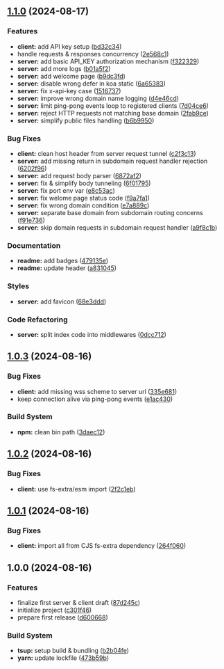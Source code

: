 ## [1.1.0](https://github.com/ivangabriele/publichost/compare/v1.0.3...v1.1.0) (2024-08-17)

### Features

- **client:** add API key setup ([bd32c34](https://github.com/ivangabriele/publichost/commit/bd32c3409db1d003c3294b2085c0cc90af077101))
- handle requests & responses concurrency ([2e568c1](https://github.com/ivangabriele/publichost/commit/2e568c120e1150b74218778bd20ef52b7eee3c5c))
- **server:** add basic API_KEY authorization mechanism ([f322329](https://github.com/ivangabriele/publichost/commit/f3223295dc2f99aa831e749a5e09a2c4da0a583f))
- **server:** add more logs ([b01a5f2](https://github.com/ivangabriele/publichost/commit/b01a5f23d8a99da0d453e30e614ad1fbf254d488))
- **server:** add welcome page ([b9dc3fd](https://github.com/ivangabriele/publichost/commit/b9dc3fde5afae545f61c32e69463b58d40b8260f))
- **server:** disable wrong defer in koa static ([6a65383](https://github.com/ivangabriele/publichost/commit/6a65383307b769dba88f6467a3ee35d8c906f6ba))
- **server:** fix x-api-key case ([1516737](https://github.com/ivangabriele/publichost/commit/151673709a6feb1413ac674e88ae391f79d87c75))
- **server:** improve wrong domain name logging ([d4e46cd](https://github.com/ivangabriele/publichost/commit/d4e46cd8c3bc7930d349b5c1710bc159168e2521))
- **server:** limit ping-pong events loop to registered clients ([7d04ce6](https://github.com/ivangabriele/publichost/commit/7d04ce684a087f96c5487b843558a62c1e8e6820))
- **server:** reject HTTP requests not matching base domain ([2fab9ce](https://github.com/ivangabriele/publichost/commit/2fab9ce862a238e68c11de068e5fc77c770dc845))
- **server:** simplify public files handling ([b6b9950](https://github.com/ivangabriele/publichost/commit/b6b99500c3ee821ba99a04e36c7ee1941015da35))

### Bug Fixes

- **client:** clean host header from server request tunnel ([c2f3c13](https://github.com/ivangabriele/publichost/commit/c2f3c1315ab6be08161bc99e8d36d4c4f0077d87))
- **server:** add missing return in subdomain request handler rejection ([6202f96](https://github.com/ivangabriele/publichost/commit/6202f964218a08ac0c526c7e61af8c306a10d238))
- **server:** add request body parser ([6872af2](https://github.com/ivangabriele/publichost/commit/6872af29bba9d86902e0a2fccf73e2627ddd519e))
- **server:** fix & simplify body tunneling ([6f01795](https://github.com/ivangabriele/publichost/commit/6f01795de3cd2342464af3b735aad19f1c8341bb))
- **server:** fix port env var ([e8c53ac](https://github.com/ivangabriele/publichost/commit/e8c53ac424e6cdf5318dccf55c644bcb58763d51))
- **server:** fix welome page status code ([f9a7fa1](https://github.com/ivangabriele/publichost/commit/f9a7fa10ad28d77c69d7dff79c8510cdc7fbfbba))
- **server:** fix wrong domain condition ([e7a889c](https://github.com/ivangabriele/publichost/commit/e7a889c65457c55868a315ee14048b34174330ec))
- **server:** separate base domain from subdomain routing concerns ([f91e736](https://github.com/ivangabriele/publichost/commit/f91e7363749d0e663dd221000a4df727f5dab9c9))
- **server:** skip domain requests in subdomain request handler ([a9f8c1b](https://github.com/ivangabriele/publichost/commit/a9f8c1bd1284f8765a47c00e54361d022ad27c8c))

### Documentation

- **readme:** add badges ([479135e](https://github.com/ivangabriele/publichost/commit/479135eace363df96d0e43941ba9eb5341be8542))
- **readme:** update header ([a831045](https://github.com/ivangabriele/publichost/commit/a831045fa09d9ff4f441bcfc1824672d7e15dc9b))

### Styles

- **server:** add favicon ([68e3ddd](https://github.com/ivangabriele/publichost/commit/68e3ddd5e828b866d54cf3e940fabd3a1ec629f3))

### Code Refactoring

- **server:** split index code into middlewares ([0dcc712](https://github.com/ivangabriele/publichost/commit/0dcc712c5383ce0dde4faffeadb97f9a4f7a230d))

## [1.0.3](https://github.com/ivangabriele/publichost/compare/v1.0.2...v1.0.3) (2024-08-16)

### Bug Fixes

- **client:** add missing wss scheme to server url ([335e681](https://github.com/ivangabriele/publichost/commit/335e6815242bcc3a3ecaa6ba84a8906869dab8c3))
- keep connection alive via ping-pong events ([e1ac430](https://github.com/ivangabriele/publichost/commit/e1ac43037cb677a609c0a61b4678a668134ec6bd))

### Build System

- **npm:** clean bin path ([3daec12](https://github.com/ivangabriele/publichost/commit/3daec120fef982f842bccef601b5e58fca686ad1))

## [1.0.2](https://github.com/ivangabriele/publichost/compare/v1.0.1...v1.0.2) (2024-08-16)

### Bug Fixes

- **client:** use fs-extra/esm import ([2f2c1eb](https://github.com/ivangabriele/publichost/commit/2f2c1eb6ebf3db98731f2038e0b38b9416b6f78f))

## [1.0.1](https://github.com/ivangabriele/publichost/compare/v1.0.0...v1.0.1) (2024-08-16)

### Bug Fixes

- **client:** import all from CJS fs-extra dependency ([264f060](https://github.com/ivangabriele/publichost/commit/264f06066dd9a3e002a355ac8cae5b5e336cedc9))

## 1.0.0 (2024-08-16)

### Features

- finalize first server & client draft ([87d245c](https://github.com/ivangabriele/publichost/commit/87d245c58ebce770aa3118269a4d7aad9b038e44))
- initialize project ([c301f46](https://github.com/ivangabriele/publichost/commit/c301f46f7a3b7df3daec22dde35818b9a80e7f19))
- prepare first release ([d600668](https://github.com/ivangabriele/publichost/commit/d6006681181bce8884bb8848de29952c2d5158f4))

### Build System

- **tsup:** setup build & bundling ([b2b04fe](https://github.com/ivangabriele/publichost/commit/b2b04fe165f4aae3bdbc9bf77ccedcd12f6cf9a8))
- **yarn:** update lockfile ([473b59b](https://github.com/ivangabriele/publichost/commit/473b59bfff9dd67fd80c1e07abc97b08877f6d1d))
